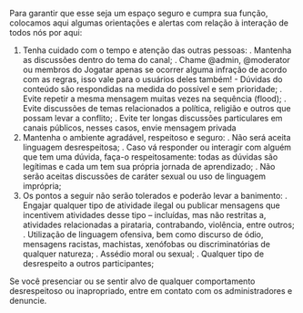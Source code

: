 Para garantir que esse seja um espaço seguro e cumpra sua função, colocamos aqui algumas orientações e alertas com relação à interação de todos nós por aqui:

1. Tenha cuidado com o tempo e atenção das outras pessoas:
.    Mantenha as discussões dentro do tema do canal;
.    Chame @admin, @moderator ou membros do Jogatar apenas se ocorrer alguma infração de acordo com as regras, isso vale para o usuários deles também! - Dúvidas do conteúdo são respondidas na medida do possível e sem prioridade;
.    Evite repetir a mesma mensagem muitas vezes na sequência (flood);
.    Evite discussões de temas relacionados a política, religião e outros que possam levar a conflito;
.    Evite ter longas discussões particulares em canais públicos, nesses casos, envie mensagem privada
2. Mantenha o ambiente agradável, respeitoso e seguro:
.    Não será aceita linguagem desrespeitosa;
.    Caso vá responder ou interagir com alguém que tem uma dúvida, faça-o respeitosamente: todas as dúvidas são legítimas e cada um tem sua própria jornada de aprendizado;
.    Não serão aceitas discussões de caráter sexual ou uso de linguagem imprópria;
3. Os pontos a seguir não serão tolerados e poderão levar a banimento:
.    Engajar qualquer tipo de atividade ilegal ou publicar mensagens que incentivem atividades desse tipo – incluídas, mas não restritas a, atividades relacionadas a pirataria, contrabando, violência, entre outros;
.    Utilização de linguagem ofensiva, bem como discurso de ódio, mensagens racistas, machistas, xenófobas ou discriminatórias de qualquer natureza;
.    Assédio moral ou sexual;
.    Qualquer tipo de desrespeito a outros participantes;

Se você presenciar ou se sentir alvo de qualquer comportamento desrespeitoso ou inapropriado, entre em contato com os administradores e denuncie.